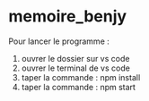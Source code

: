 # memoire_benjy
Pour lancer le programme : 
1. ouvrer le dossier sur vs code
2. ouvrer le terminal de vs code
3. taper la commande : npm install
4. taper la commande : npm start